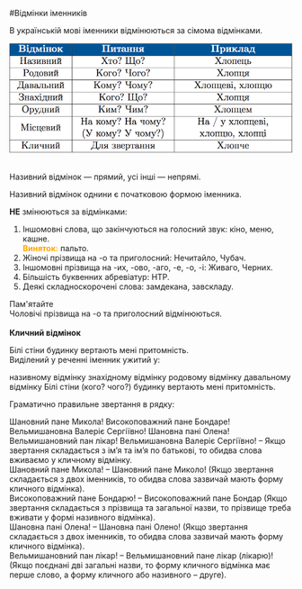 #Відмінки іменників



В українськiй мовi iменники вiдмiнюються за сiмома вiдмiнками.<br>

<div class="center">
<img src="../pics/5/8.png" width="700px" class="center"/>
</div>
<br>

Називний вiдмiнок — прямий, усi iншi — непрямi.
<br>

Називний вiдмiнок однини є початковою формою iменника.

<span class="p1"><b>НЕ</b> змiнюються за вiдмiнками:</span>

<ol>
<li>Iншомовнi слова, що закiнчуються на голосний звук: кiно, меню, кашне.<br>
<font color="orange"><b>Виняток:</b></font> пальто. </li>
<li>Жiночi прiзвища на -о та приголосний: Нечитайло, Чубач.</li>
<li>Iншомовнi прiзвища на -их, -ово, -аго, -е, -о, -i: Живаго, Черних.</li>
<li>Бiльшiсть буквенних абревiатур: НТР.</li>
<li>Деякi складноскороченi слова: замдекана, завскладу.</li>
</ol>

<div class="add-wrap">
<span class="add">Пам'ятайте</span>
<div class="add-text">
Чоловiчi прiзвища на <span class="p1">-о</span> та приголосний вiдмiнюються.
</div>
</div>

<br>
<span class="p1"><b>Кличний вiдмiнок</b></span>



<br>
<quiz correctLabel="correct" incorrectLabel="incorrect" checkLabel="check">
    <question text="">
       <p>Білі стіни <span class="p1">будинку</span> вертають мені притомність.<br>Виділений у реченні іменник ужитий у:
</p>
        <answer>називному відмінку</answer>
        <answer>знахідному відмінку</answer>
        <answer correct>родовому відмінку</answer>
        <answer>давальному відмінку</answer>
        <explanation>
  Білі стіни (кого? чого?) будинку вертають мені притомність.
        <explanation>
    </question>
</quiz>


<br>
<quiz correctLabel="correct" incorrectLabel="incorrect" checkLabel="check">
    <question text="">
       <p>Граматично правильне звертання в рядку:</p>
        <answer>Шановний пане Микола!</answer>
        <answer>Високоповажний пане Бондаре!</answer>
        <answer correct>Вельмишановна Валеріє Сергіївно!</answer>
        <answer>Шановна пані Олена!</answer>
        <answer>Вельмишановний пан лікар!</answer>
        <explanation>
  Вельмишановна Валеріє Сергіївно! – Якщо звертання складається з ім’я та ім’я по батькові, то обидва слова вживаємо у кличному відмінку.<br>
Шановний пане Микола! – Шановний пане Миколо! (Якщо звертання складається з двох іменників, то обидва слова зазвичай мають форму кличного відмінка). <br>
Високоповажний пане Бондарю! – Високоповажний пане Бондар (Якщо звертання складається з прізвища та загальної назви, то прізвище треба вживати у формі називного відмінка). <br>
Шановна пані Олена! – Шановна пані Олено! (Якщо звертання складається з двох іменників, то обидва слова зазвичай мають форму кличного відмінка). <br>
Вельмишановний пан лікар! – Вельмишановний пане лікар (лікарю)! (Якщо поєднані дві загальні назви, то форму кличного відмінка має перше слово, а форму кличного або називного – друге).
        <explanation>
    </question>
</quiz>


